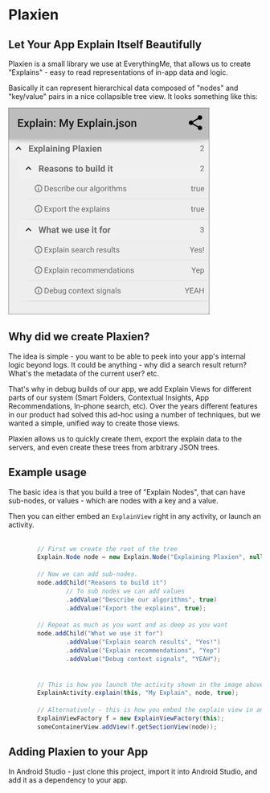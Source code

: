 # Plaxien
## Let Your App Explain Itself Beautifully

Plaxien is a small library we use at EverythingMe, that allows us to create "Explains" - easy to read representations of in-app data and logic.

Basically it can represent hierarchical data composed of "nodes" and "key/value" pairs in a nice collapsible tree view. It looks something like this:

![Plaxien Exammple Screenshot](plaxien.png)

## Why did we create Plaxien?

The idea is simple - you want to be able to peek into your app's internal logic beyond logs.
It could be anything - why did a search result return? What's the metadata of the current user? etc.

That's why in debug builds of our app, we add Explain Views for different parts of our system (Smart Folders, Contextual Insights, App Recommendations, In-phone search, etc).
Over the years different features in our product had solved this ad-hoc using a number of techniques,
but we wanted a simple, unified way to create those views.

Plaxien allows us to quickly create them, export the explain data to the servers, and even create these trees from arbitrary JSON trees.

## Example usage

The basic idea is that you build a tree of "Explain Nodes", that can have sub-nodes, or values - which are nodes with a key and a value.

Then you can either embed an `ExplainView` right in any activity, or launch an activity.

```java

        // First we create the root of the tree
        Explain.Node node = new Explain.Node("Explaining Plaxien", null);

        // Now we can add sub-nodes.
        node.addChild("Reasons to build it")
                // To sub nodes we can add values
                .addValue("Describe our algorithms", true)
                .addValue("Export the explains", true);

        // Repeat as much as you want and as deep as you want
        node.addChild("What we use it for")
                .addValue("Explain search results", "Yes!")
                .addValue("Explain recommendations", "Yep")
                .addValue("Debug context signals", "YEAH");


        // This is how you launch the activity shown in the image above
        ExplainActivity.explain(this, "My Explain", node, true);

        // Alternatively - this is how you embed the explain view in an activity
        ExplainViewFactory f = new ExplainViewFactory(this);
        someContainerView.addView(f.getSectionView(node));


```


## Adding Plaxien to your App

In Android Studio - just clone this project, import it into Android Studio, and add it as a dependency to your app.

